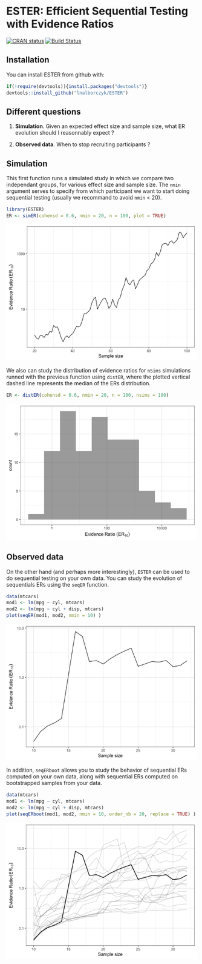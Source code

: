 
<!-- README.md is generated from README.Rmd. Please edit that file -->
ESTER: Efficient Sequential Testing with Evidence Ratios
========================================================

[![CRAN status](http://www.r-pkg.org/badges/version/ESTER)](https://cran.r-project.org/package=ESTER) [![Build Status](https://travis-ci.org/lnalborczyk/ESTER.svg?branch=master)](https://travis-ci.org/lnalborczyk/ESTER)

Installation
------------

You can install ESTER from github with:

``` r
if(!require(devtools)){install.packages("devtools")}
devtools::install_github("lnalborczyk/ESTER")
```

Different questions
-------------------

1.  **Simulation**. Given an expected effect size and sample size, what ER evolution should I reasonnably expect ?

2.  **Observed data**. When to stop recruiting participants ?

Simulation
----------

This first function runs a simulated study in which we compare two independant groups, for various effect size and sample size. The `nmin` argument serves to specify from which participant we want to start doing sequential testing (usually we recommand to avoid `nmin` &lt; 20).

``` r
library(ESTER)
ER <- simER(cohensd = 0.6, nmin = 20, n = 100, plot = TRUE)
```

![](README-unnamed-chunk-2-1.png)

We also can study the distribution of evidence ratios for `nSims` simulations runned with the previous function using `distER`, where the plotted vertical dashed line represents the median of the ERs distribution.

``` r
ER <- distER(cohensd = 0.6, nmin = 20, n = 100, nsims = 100)
```

![](README-unnamed-chunk-3-1.png)

Observed data
-------------

On the other hand (and perhaps more interestingly), `ESTER` can be used to do sequential testing on your own data. You can study the evolution of sequentials ERs using the `seqER` function.

``` r
data(mtcars)
mod1 <- lm(mpg ~ cyl, mtcars)
mod2 <- lm(mpg ~ cyl + disp, mtcars)
plot(seqER(mod1, mod2, nmin = 10) )
```

![](README-unnamed-chunk-4-1.png)

In addition, `seqERboot` allows you to study the behavior of sequential ERs computed on your own data, along with sequential ERs computed on bootstrapped samples from your data.

``` r
data(mtcars)
mod1 <- lm(mpg ~ cyl, mtcars)
mod2 <- lm(mpg ~ cyl + disp, mtcars)
plot(seqERboot(mod1, mod2, nmin = 10, order_nb = 20, replace = TRUE) )
```

![](README-unnamed-chunk-5-1.png)
